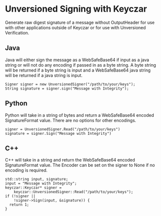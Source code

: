 # Unversioned Signing with Keyczar #
Generate raw digest signature of a message without OutputHeader for use with other applications outside of Keyczar or for use with Unversioned Verification.
## Java ##
Java will either sign the message as a WebSafeBase64 if input as a java string or will not do any encoding if passed in as a byte string. A byte string will be returned if a byte string is input and a WebSafeBase64 java string will be returned if a java string is input.
```
Signer signer = new UnversionedSigner("/path/to/your/keys");
String signature = signer.sign("Message with Integrity");
```

## Python ##
Python will take in a string of bytes and return a WebSafeBase64 encoded SignatureFormat value. There are no options for other encodings.
```
signer = UnversionedSigner.Read("/path/to/your/keys")
signature = signer.Sign("Message with Integrity")
```

## C++ ##
C++ will take in a string and return the WebSafeBase64 encoded SignatureFormat value. The Encoder can be set on the signer to None if no encoding is required.
```
std::string input, signature;
input = "Message with Integrity";
keyczar::Keyczar* signer =
    keyczar::UnversionedSigner::Read("/path/to/your/keys");
if (!signer ||
    !signer->Sign(input, &signature)) {
  return 1;
}
```